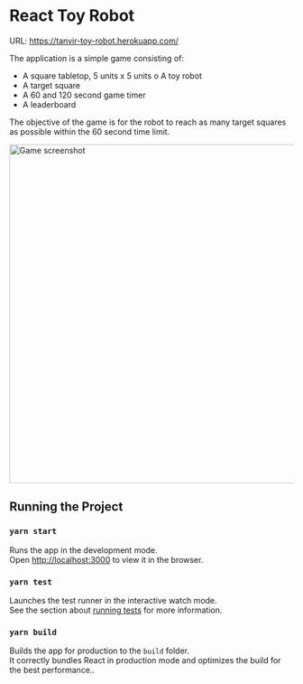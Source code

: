 # React Toy Robot

URL: https://tanvir-toy-robot.herokuapp.com/

The application is a simple game consisting of:
* A square tabletop, 5 units x 5 units o A toy robot
* A target square
* A 60 and 120 second game timer
* A leaderboard

The objective of the game is for the robot to reach as many target squares as possible within the 60
second time limit.

<img src="https://tanvir-toy-robot.herokuapp.com/screenshot.png" alt="Game screenshot" width="600" />

## Running the Project 

### `yarn start`

Runs the app in the development mode.\
Open [http://localhost:3000](http://localhost:3000) to view it in the browser.

### `yarn test`

Launches the test runner in the interactive watch mode.\
See the section about [running tests](https://facebook.github.io/create-react-app/docs/running-tests) for more information.

### `yarn build`

Builds the app for production to the `build` folder.\
It correctly bundles React in production mode and optimizes the build for the best performance..
